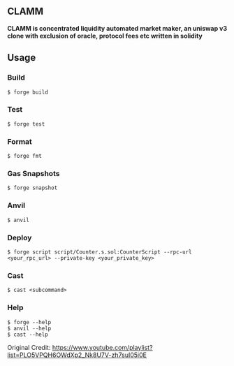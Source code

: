 ## CLAMM

**CLAMM is concentrated liquidity automated market maker, an uniswap v3 clone with exclusion of oracle, protocol fees etc written in solidity**
## Usage

### Build

```shell
$ forge build
```

### Test

```shell
$ forge test
```

### Format

```shell
$ forge fmt
```

### Gas Snapshots

```shell
$ forge snapshot
```

### Anvil

```shell
$ anvil
```

### Deploy

```shell
$ forge script script/Counter.s.sol:CounterScript --rpc-url <your_rpc_url> --private-key <your_private_key>
```

### Cast

```shell
$ cast <subcommand>
```

### Help

```shell
$ forge --help
$ anvil --help
$ cast --help
```

Original Credit: https://www.youtube.com/playlist?list=PLO5VPQH6OWdXp2_Nk8U7V-zh7suI05i0E
